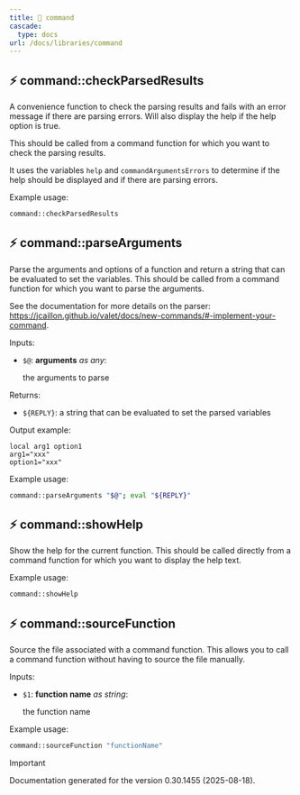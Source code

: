 ```yaml
---
title: 📂 command
cascade:
  type: docs
url: /docs/libraries/command
---
```


## ⚡ command::checkParsedResults

A convenience function to check the parsing results and fails with an error message if there are
parsing errors.
Will also display the help if the help option is true.

This should be called from a command function for which you want to check the parsing results.

It uses the variables `help` and `commandArgumentsErrors` to determine if the help should be displayed
and if there are parsing errors.

Example usage:

```bash
command::checkParsedResults
```

## ⚡ command::parseArguments

Parse the arguments and options of a function and return a string that can be evaluated to set the variables.
This should be called from a command function for which you want to parse the arguments.

See the documentation for more details on the parser: <https://jcaillon.github.io/valet/docs/new-commands/#-implement-your-command>.


Inputs:

- `$@`: **arguments** _as any_:

  the arguments to parse

Returns:

- `${REPLY}`: a string that can be evaluated to set the parsed variables

Output example:

```
local arg1 option1
arg1="xxx"
option1="xxx"
```

Example usage:

```bash
command::parseArguments "$@"; eval "${REPLY}"
```

## ⚡ command::showHelp

Show the help for the current function.
This should be called directly from a command function for which you want to display the help text.

Example usage:

```bash
command::showHelp
```

## ⚡ command::sourceFunction

Source the file associated with a command function.
This allows you to call a command function without having to source the file manually.

Inputs:

- `$1`: **function name** _as string_:

  the function name

Example usage:

```bash
command::sourceFunction "functionName"
```

> [!IMPORTANT]
> Documentation generated for the version 0.30.1455 (2025-08-18).
